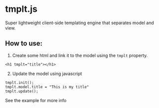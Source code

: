 # tmplt.js
Super lightweight client-side templating engine that separates model and view.

## How to use:
1) Create some html and link it to the model using the `tmplt` property.

```
<h1 tmplt="title"></h1>
```

2) Update the model using javascript

```
tmplt.init();
tmplt.model.title = "This is my title"
tmplt.update();
```

See the example for more info
